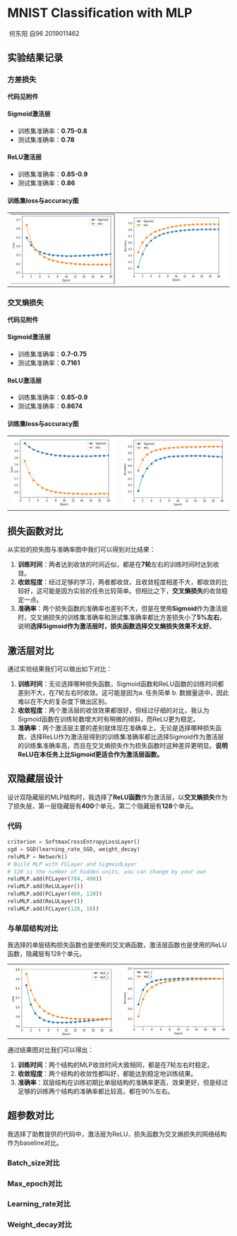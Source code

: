 # MNIST Classification with MLP

​																何东阳 自96 2019011462

## 实验结果记录

### 方差损失

**代码见附件**

#### Sigmoid激活层

- 训练集准确率：**0.75-0.8**
- 测试集准确率：**0.78**

#### ReLU激活层

- 训练集准确率：**0.85-0.9**
- 测试集准确率：**0.86**

#### 训练集loss与accuracy图

<table>
    <tr>
        <td>
        <img src="report.assets/image-20211016194849804.png" alt="image-20211016194849804" style="zoom:100%;" />
        </td>
    	<td>
        <img src="report.assets/image-20211016201449447.png" alt="image-20211016201449447" style="zoom:100%;" />
        </td>
    </tr>
</table>

### 交叉熵损失

**代码见附件**

#### Sigmoid激活层

- 训练集准确率：**0.7-0.75**
- 测试集准确率：**0.7161**

#### ReLU激活层

- 训练集准确率：**0.85-0.9**
- 测试集准确率：**0.8674**

#### 训练集loss与accuracy图

<table>
    <tr>
        <td>
        <img src="report.assets/image-20211016195606972.png" alt="image-20211016195606972" style="zoom:100%;" />
        </td>
    	<td>
         <img src="report.assets/image-20211016195641429.png" alt="image-20211016195641429" style="zoom:100%;" />
        </td>
    </tr>
</table>

## 损失函数对比

从实验的损失图与准确率图中我们可以得到对比结果：

1. **训练时间**：两者达到收敛的时间近似，都是在**7轮**左右的训练时间时达到收敛。
2. **收敛程度**：经过足够的学习，两者都收敛，且收敛程度相差不大，都收敛的比较好，这可能是因为实验的任务比较简单。但相比之下，**交叉熵损失**的收敛稳定一点。
3. **准确率**：两个损失函数的准确率也差别不大，但是在使用**Sigmoid**作为激活层时，交叉熵损失的训练集准确率和测试集准确率都比方差损失小了**5%左右**，说明**选择Sigmoid作为激活层时，损失函数选择交叉熵损失效果不太好**。

## 激活层对比

通过实验结果我们可以做出如下对比：

1. **训练时间**：无论选择哪种损失函数，Sigmoid函数和ReLU函数的训练时间都差别不大，在7轮左右时收敛。这可能是因为a. 任务简单 b. 数据量适中，因此难以在不大的复杂度下做出区别。
2. **收敛程度**：两个激活层的收敛效果都很好，但经过仔细的对比，我认为Sigmoid函数在训练轮数增大时有稍微的倾斜，而ReLU更为稳定。
3. **准确率**：两个激活层主要的差别就体现在准确率上。无论是选择哪种损失函数，选择ReLU作为激活层得到的训练集准确率都比选择Sigmoid作为激活层的训练集准确率高，而且在交叉熵损失作为损失函数时这种差异更明显。**说明ReLU在本任务上比Sigmoid更适合作为激活层函数。**

## 双隐藏层设计

设计双隐藏层的MLP结构时，我选择了**ReLU函数**作为激活层，以**交叉熵损失**作为了损失层，第一层隐藏层有**400**个单元，第二个隐藏层有**128**个单元。

### 代码

```python
criterion = SoftmaxCrossEntropyLossLayer()
sgd = SGD(learning_rate_SGD, weight_decay)
reluMLP = Network()
# Build MLP with FCLayer and SigmoidLayer
# 128 is the number of hidden units, you can change by your own
reluMLP.add(FCLayer(784, 400))
reluMLP.add(ReLULayer())
reluMLP.add(FCLayer(400, 128))
reluMLP.add(ReLULayer())
reluMLP.add(FCLayer(128, 10))
```

### 与单层结构对比

我选择的单层结构损失函数也是使用的交叉熵函数，激活层函数也是使用的ReLU函数，隐藏层有128个单元。

<table>
    <tr>
        <td>
        <img src="report.assets/image-20211016202620670.png" alt="image-20211016202620670" style="zoom:100%;" />
        </td>
    	<td>
      <img src="report.assets/image-20211016202646925.png" alt="image-20211016202646925" style="zoom:100%;" />
        </td>
    </tr>
</table>

通过结果图对比我们可以得出：

1. **训练时间**：两个结构的MLP收敛时间大致相同，都是在7轮左右时稳定。
2. **收敛程度**：两个结构的收敛性都叫好，都能达到稳定地训练结果。
3. **准确率**：双层结构在训练初期比单层结构的准确率更高，效果更好，但是经过足够的训练两个结构的准确率都比较高，都在90%左右。

## 超参数对比

我选择了助教提供的代码中，激活层为ReLU，损失函数为交叉熵损失的网络结构作为baseline对比。

### Batch_size对比



### Max_epoch对比



### Learning_rate对比



### Weight_decay对比

